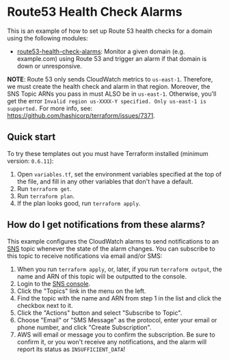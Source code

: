 # Route53 Health Check Alarms

This is an example of how to set up Route 53 health checks for a domain using the following modules:

* [route53-health-check-alarms](/modules/alarms/route53-health-check-alarms): Monitor a given domain (e.g. example.com)
  using Route 53 and trigger an alarm if that domain is down or unresponsive.

**NOTE**: Route 53 only sends CloudWatch metrics to `us-east-1`. Therefore, we must create the health check and alarm in
that region. Moreover, the SNS Topic ARNs you pass in must ALSO be in `us-east-1`. Otherwise, you'll get the error
`Invalid region us-XXXX-Y specified. Only us-east-1 is supported.` For more info, see:
https://github.com/hashicorp/terraform/issues/7371.

## Quick start

To try these templates out you must have Terraform installed (minimum version: `0.6.11`):

1. Open `variables.tf`, set the environment variables specified at the top of the file, and fill in any other variables that
   don't have a default.
1. Run `terraform get`.
1. Run `terraform plan`.
1. If the plan looks good, run `terraform apply`.

## How do I get notifications from these alarms?

This example configures the CloudWatch alarms to send notifications to an [SNS](https://aws.amazon.com/sns/) topic
whenever the state of the alarm changes. You can subscribe to this topic to receive notifications via email and/or
SMS:

1. When you run `terraform apply`, or, later, if you run `terraform output`, the name and ARN of this topic will be
   outputted to the console.
2. Login to the [SNS console](https://console.aws.amazon.com/sns/v2/home).
3. Click the "Topics" link in the menu on the left.
4. Find the topic with the name and ARN from step 1 in the list and click the checkbox next to it.
5. Click the "Actions" button and select "Subscribe to Topic".
6. Choose "Email" or "SMS Message" as the protocol, enter your email or phone number, and click "Create Subscription".
7. AWS will email or message you to confirm the subscription. Be sure to confirm it, or you won't receive any
   notifications, and the alarm will report its status as `INSUFFICIENT_DATA`!